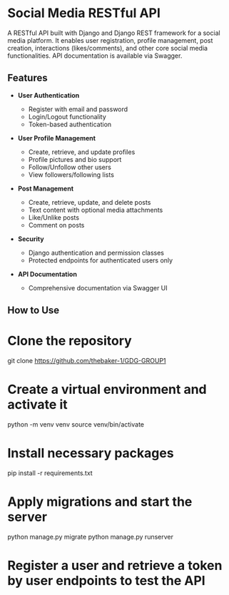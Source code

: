 # Social Media RESTful API

A RESTful API built with Django and Django REST framework for a social media platform. It enables user registration, profile management, post creation, interactions (likes/comments), and other core social media functionalities. API documentation is available via Swagger.

## Features

- **User Authentication**  
  - Register with email and password
  - Login/Logout functionality
  - Token-based authentication

- **User Profile Management**  
  - Create, retrieve, and update profiles
  - Profile pictures and bio support
  - Follow/Unfollow other users
  - View followers/following lists

- **Post Management**  
  - Create, retrieve, update, and delete posts
  - Text content with optional media attachments
  - Like/Unlike posts
  - Comment on posts

- **Security**  
  - Django authentication and permission classes
  - Protected endpoints for authenticated users only

- **API Documentation**  
  - Comprehensive documentation via Swagger UI

## How to Use

# Clone the repository
git clone https://github.com/thebaker-1/GDG-GROUP1

# Create a virtual environment and activate it
python -m venv venv
source venv/bin/activate

# Install necessary packages
pip install -r requirements.txt

# Apply migrations and start the server
python manage.py migrate
python manage.py runserver

# Register a user and retrieve a token by user endpoints to test the API
